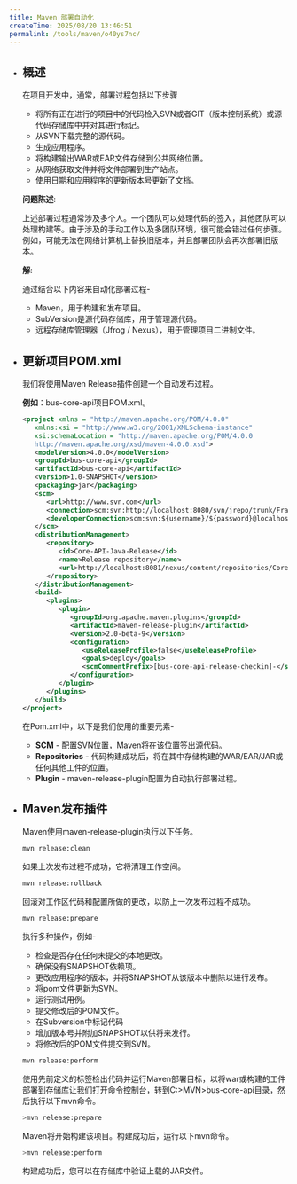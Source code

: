 ```yaml
---
title: Maven 部署自动化
createTime: 2025/08/20 13:46:51
permalink: /tools/maven/o40ys7nc/
---
```

- ## 概述

  在项目开发中，通常，部署过程包括以下步骤

  - 将所有正在进行的项目中的代码检入SVN或者GIT（版本控制系统）或源代码存储库中并对其进行标记。
  - 从SVN下载完整的源代码。
  - 生成应用程序。
  - 将构建输出WAR或EAR文件存储到公共网络位置。
  - 从网络获取文件并将文件部署到生产站点。
  - 使用日期和应用程序的更新版本号更新了文档。

  **问题陈述**:

  上述部署过程通常涉及多个人。一个团队可以处理代码的签入，其他团队可以处理构建等。由于涉及的手动工作以及多团队环境，很可能会错过任何步骤。例如，可能无法在网络计算机上替换旧版本，并且部署团队会再次部署旧版本。

  **解**:

  通过结合以下内容来自动化部署过程-

  - Maven，用于构建和发布项目。
  - SubVersion是源代码存储库，用于管理源代码。
  - 远程存储库管理器（Jfrog / Nexus），用于管理项目二进制文件。

- ## 更新项目POM.xml

  我们将使用Maven Release插件创建一个自动发布过程。

  **例如**：bus-core-api项目POM.xml。

  ```xml
  <project xmlns = "http://maven.apache.org/POM/4.0.0" 
     xmlns:xsi = "http://www.w3.org/2001/XMLSchema-instance"
     xsi:schemaLocation = "http://maven.apache.org/POM/4.0.0 
     http://maven.apache.org/xsd/maven-4.0.0.xsd">
     <modelVersion>4.0.0</modelVersion>
     <groupId>bus-core-api</groupId>
     <artifactId>bus-core-api</artifactId>
     <version>1.0-SNAPSHOT</version>
     <packaging>jar</packaging> 
     <scm>
        <url>http://www.svn.com</url>
        <connection>scm:svn:http://localhost:8080/svn/jrepo/trunk/Framework</connection>
        <developerConnection>scm:svn:${username}/${password}@localhost:8080:common_core_api:1101:code</developerConnection>
     </scm>
     <distributionManagement>
        <repository>
           <id>Core-API-Java-Release</id>
           <name>Release repository</name>
           <url>http://localhost:8081/nexus/content/repositories/Core-Api-Release</url>
        </repository>
     </distributionManagement>
     <build>
        <plugins>
           <plugin>
              <groupId>org.apache.maven.plugins</groupId>
              <artifactId>maven-release-plugin</artifactId>
              <version>2.0-beta-9</version>
              <configuration>
                 <useReleaseProfile>false</useReleaseProfile>
                 <goals>deploy</goals>
                 <scmCommentPrefix>[bus-core-api-release-checkin]-</scmCommentPrefix>
              </configuration>
           </plugin>
        </plugins>
     </build>
  </project>
  ```

  在Pom.xml中，以下是我们使用的重要元素-

  - **SCM** - 配置SVN位置，Maven将在该位置签出源代码。
  - **Repositories** - 代码构建成功后，将在其中存储构建的WAR/EAR/JAR或任何其他工件的位置。
  - **Plugin** - maven-release-plugin配置为自动执行部署过程。

- ## Maven发布插件

  Maven使用maven-release-plugin执行以下任务。

  ```bash
  mvn release:clean
  ```

  如果上次发布过程不成功，它将清理工作空间。

  ```bash
  mvn release:rollback
  ```

  回滚对工作区代码和配置所做的更改，以防上一次发布过程不成功。

  ```bash
  mvn release:prepare
  ```

  执行多种操作，例如-

  - 检查是否存在任何未提交的本地更改。
  - 确保没有SNAPSHOT依赖项。
  - 更改应用程序的版本，并将SNAPSHOT从该版本中删除以进行发布。
  - 将pom文件更新为SVN。
  - 运行测试用例。
  - 提交修改后的POM文件。
  - 在Subversion中标记代码
  - 增加版本号并附加SNAPSHOT以供将来发行。
  - 将修改后的POM文件提交到SVN。

  ```bash
  mvn release:perform
  ```

  使用先前定义的标签检出代码并运行Maven部署目标，以将war或构建的工件部署到存储库让我们打开命令控制台，转到C:\>MVN>bus-core-api目录，然后执行以下mvn命令。

  ```bash
  >mvn release:prepare
  ```

  Maven将开始构建该项目。构建成功后，运行以下mvn命令。

  ```bash
  >mvn release:perform
  ```

  构建成功后，您可以在存储库中验证上载的JAR文件。